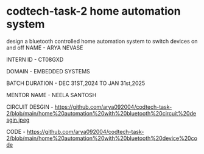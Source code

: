 # codtech-task-2 home automation system
design a bluetooth controlled home automation system to switch devices on and off
NAME - ARYA NEVASE

INTERN ID - CT08GXD

DOMAIN - EMBEDDED SYSTEMS

BATCH DURATION - DEC 31ST,2024 TO JAN 31st,2025

MENTOR NAME - NEELA SANTOSH

CIRCUIT DESGIN - https://github.com/arya092004/codtech-task-2/blob/main/home%20automation%20with%20bluetooth%20circuit%20desgin.jpeg

CODE - https://github.com/arya092004/codtech-task-2/blob/main/home%20automation%20with%20bluetooth%20device%20code
